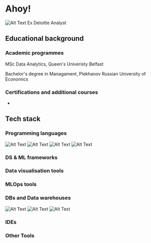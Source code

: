 # Ahoy! 
![Alt Text](https://media.giphy.com/media/a8fZR5ezrUGP7satX9/giphy.gif)
Ex Deloitte Analyst
## Educational background
### Academic programmes
 MSc Data Analytics, Queen's Univeristy Belfast 
 
 Bachelor's degree in Managament, Plekhanov Russian University of Economics
### Certifications and additional courses
-
## Tech stack
### Programming languages
![Alt Text](https://img.shields.io/badge/-Python3-4B8BBE?logo=python&logoColor=white&style=flat-square)
![Alt Text](https://img.shields.io/badge/-R-276DC2?logo=r&logoColor=white&style=flat-square)
![Alt Text](https://img.shields.io/badge/-ABAP-00B9F2?logo=sap&logoColor=white&style=flat-square)
![Alt Text](https://img.shields.io/badge/-Kotlin-E24462?logo=kotlin&logoColor=white&style=flat-square)

### DS & ML frameworks
### Data visualisation tools
### MLOps tools
### DBs and Data warehouses
![Alt Text](https://img.shields.io/badge/-BigQuery-4285F4?logo=googlecloud&logoColor=white&style=flat-square)
![Alt Text](https://img.shields.io/badge/-BW/HANA-00B9F2?logo=sap&logoColor=white&style=flat-square)
![Alt Text](https://img.shields.io/badge/-PostgreSQL-336791?logo=postgresql&logoColor=white&style=flat-square)
### IDEs
### Other Tools
